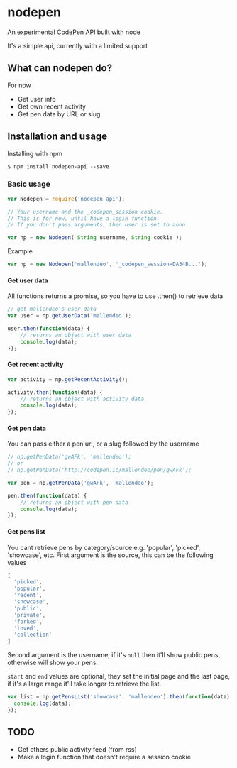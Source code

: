 nodepen
=======

An experimental CodePen API built with node

It's a simple api, currently with a limited support

## What can nodepen do?

For now

 - Get user info 
 - Get own recent activity
 - Get pen data by URL or slug

## Installation and usage

Installing with npm
```
$ npm install nodepen-api --save
```

### Basic usage

```javascript
var Nodepen = require('nodepen-api');

// Your username and the _codepen_session cookie.
// This is for now, until have a login function.
// If you don't pass arguments, then user is set to anon

var np = new Nodepen( String username, String cookie );
```
Example
```javascript
var np = new Nodepen('mallendeo', '_codepen_session=DA34B...');
```

#### Get user data
All functions returns a promise, so you have to use .then() to retrieve data
```javascript
// get mallendeo's user data
var user = np.getUserData('mallendeo');

user.then(function(data) {
	// returns an object with user data
	console.log(data);
});
```

#### Get recent activity

```javascript
var activity = np.getRecentActivity();

activity.then(function(data) {
	// returns an object with activity data
	console.log(data);
});
```

#### Get pen data
You can pass either a pen url, or a slug followed by the username
```javascript
// np.getPenData('gwAFk', 'mallendeo');
// or
// np.getPenData('http://codepen.io/mallendeo/pen/gwAFk');

var pen = np.getPenData('gwAFk', 'mallendeo');

pen.then(function(data) {
	// returns an object with pen data
	console.log(data);
});
```

#### Get pens list
You cant retrieve pens by category/source
e.g. 'popular', 'picked', 'showcase', etc.
First argument is the source, this can be the
following values

```javascript
[
  'picked',
  'popular',
  'recent',
  'showcase',
  'public',
  'private',
  'forked',
  'loved',
  'collection'
]
```

Second argument is the username, if it's `null` then
it'll show public pens, otherwise will show your pens.

`start` and `end` values are optional, they set the
initial page and the last page, if it's a large range
it'll take longer to retrieve the list.

```javascript
var list = np.getPensList('showcase', 'mallendeo').then(function(data) {
  console.log(data);
});

```

## TODO
- Get others public activity feed (from rss)
- Make a login function that doesn't require a session cookie
